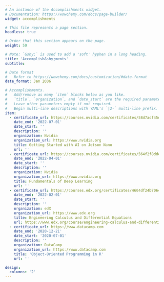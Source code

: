 ```yaml
---
# An instance of the Accomplishments widget.
# Documentation: https://wowchemy.com/docs/page-builder/
widget: accomplishments

# This file represents a page section.
headless: true

# Order that this section appears on the page.
weight: 50

# Note: `&shy;` is used to add a 'soft' hyphen in a long heading.
title: 'Accomplish&shy;ments'
subtitle:

# Date format
#   Refer to https://wowchemy.com/docs/customization/#date-format
date_format: Jan 2006

# Accomplishments.
#   Add/remove as many `item` blocks below as you like.
#   `title`, `organization`, and `date_start` are the required parameters.
#   Leave other parameters empty if not required.
#   Begin multi-line descriptions with YAML's `|2-` multi-line prefix.
item:
  - certificate_url: https://courses.nvidia.com/certificates/58d7acf45d5c4d3ba453972dcb2bedee/
    date_end: '2022-07-01'
    date_start: ''
    description: ''
    organization: Nvidia
    organization_url: https://www.nvidia.org
    title: Getting Started with AI on Jetson Nano
    url: ''
  - certificate_url: https://courses.nvidia.com/certificates/564f2f8dded643e5a5ff4932c77b7b3f/
    date_end: '2022-04-01'
    date_start: ''
    description: ''
    organization: Nvidia
    organization_url: https://www.nvidia.org
    title: Fundamentals of Deep Learning
    url: ''
  - certificate_url: https://courses.edx.org/certificates/4604df24b7064370b895265941ccbc22
    date_end: '2022-02-01'
    date_start: ''
    description: ''
    organization: edX
    organization_url: https://www.edx.org
    title: Engineering Calculus and Differential Equations
    url: https://www.edx.org/course/engineering-calculus-and-differential-equations
  - certificate_url: https://www.datacamp.com
    date_end: '2020-12-21'
    date_start: '2020-07-01'
    description: ''
    organization: DataCamp
    organization_url: https://www.datacamp.com
    title: 'Object-Oriented Programming in R'
    url: ''

design:
  columns: '2'
---
```

